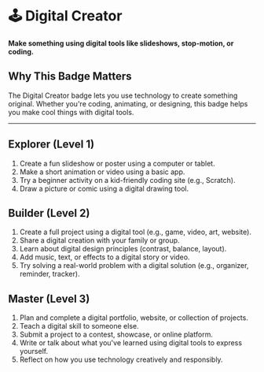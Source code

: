 # 🕹️ Digital Creator

**Make something using digital tools like slideshows, stop-motion, or coding.**

## Why This Badge Matters
The Digital Creator badge lets you use technology to create something original. Whether you're coding, animating, or designing, this badge helps you make cool things with digital tools.

---

## Explorer (Level 1)
1. Create a fun slideshow or poster using a computer or tablet.
2. Make a short animation or video using a basic app.
3. Try a beginner activity on a kid-friendly coding site (e.g., Scratch).
4. Draw a picture or comic using a digital drawing tool.

## Builder (Level 2)
1. Create a full project using a digital tool (e.g., game, video, art, website).
2. Share a digital creation with your family or group.
3. Learn about digital design principles (contrast, balance, layout).
4. Add music, text, or effects to a digital story or video.
5. Try solving a real-world problem with a digital solution (e.g., organizer, reminder, tracker).

## Master (Level 3)
1. Plan and complete a digital portfolio, website, or collection of projects.
2. Teach a digital skill to someone else.
3. Submit a project to a contest, showcase, or online platform.
4. Write or talk about what you've learned using digital tools to express yourself.
5. Reflect on how you use technology creatively and responsibly.